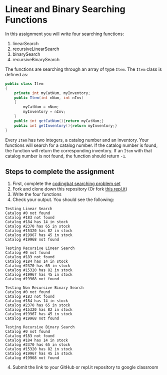 
Linear and Binary Searching Functions
==================

In this assignment you will write four searching functions:  
1. linearSearch  
2. recursiveLinearSearch   
3. binarySearch   
4. recursiveBinarySearch    

The functions are searching through an array of type `Item`. The `Item` class is defined as:
```Java
public class Item
{
    private int myCatNum, myInventory;
    public Item(int nNum, int nInv)
    {
        myCatNum = nNum;
        myInventory = nInv;
    }
    public int getCatNum(){return myCatNum;}
    public int getInventory(){return myInventory;}
}
```
Every `Item` has two integers, a catalog number and an inventory. Your functions will search for a catalog number. If the catalog number is found, the function will return the corresponding inventory. If an `Item` with that catalog number is not found, the function should return `-1`.   

Steps to complete the assignment
--------------------
1. First, complete the [codingbat searching problem set](https://codingbat.com/home/simona1@sfusd.edu/searching)
1. Fork and clone down this repository (Or fork [this repl.it](https://replit.com/@MrSimonLowell/BinarySearchBase#Sketch.java))
2. Write the four functions
3. Check your output. You should see the following:    
```   
Testing Linear Search   
Catalog #0 not found   
Catalog #183 not found   
Catalog #184 has 14 in stock   
Catalog #2370 has 65 in stock   
Catalog #15320 has 82 in stock   
Catalog #19967 has 45 in stock   
Catalog #19968 not found   

Testing Recursive Linear Search   
Catalog #0 not found   
Catalog #183 not found   
Catalog #184 has 14 in stock   
Catalog #2370 has 65 in stock   
Catalog #15320 has 82 in stock   
Catalog #19967 has 45 in stock   
Catalog #19968 not found   

Testing Non Recursive Binary Search   
Catalog #0 not found   
Catalog #183 not found   
Catalog #184 has 14 in stock   
Catalog #2370 has 65 in stock   
Catalog #15320 has 82 in stock   
Catalog #19967 has 45 in stock   
Catalog #19968 not found   
   
Testing Recursive Binary Search   
Catalog #0 not found   
Catalog #183 not found   
Catalog #184 has 14 in stock   
Catalog #2370 has 65 in stock   
Catalog #15320 has 82 in stock   
Catalog #19967 has 45 in stock   
Catalog #19968 not found   
```   

4. Submit the link to your GitHub or repl.it repository to google classroom

